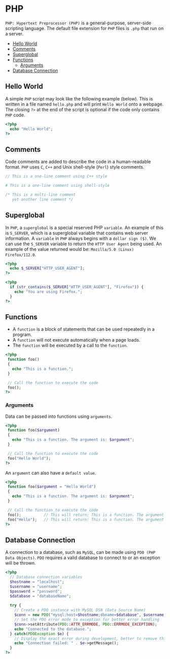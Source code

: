 # PHP
`PHP: Hypertext Preprocessor (PHP)` is a general-purpose, server-side scripting language. The default file extension for `PHP` files is `.php` that run on a server.

+ [Hello World](#hello-world)
+ [Comments](#comments)
+ [Superglobal](#superglobal)
+ [Functions](#functions)
  + [Arguments](#arguments)
+ [Database Connection](#database-connection)

## Hello World
A simple `PHP` script may look like the following example (below). This is written in a file named `hello.php` and will print `Hello World` onto a webpage. The closing `?>` at the end of the script is optional if the code only contains `PHP` code.

```php
<?php
  echo "Hello World";
?>
```

## Comments
Code comments are added to describe the code in a human-readable format. `PHP` uses `C`, `C++` and Unix shell-style (`Perl`) style comments.

```php
// This is a one-line comment using C++ style

# This is a one-line comment using shell-style

/* This is a multi-line comment
   yet another line comment */
```

## Superglobal
In `PHP`, a `superglobal` is a special reserved PHP `variable`. An example of this is `S_SERVER`, which is a superglobal variable that contains web server information. A `variable` in `PHP` always begins with a `dollar sign ($)`. We can use the `S_SERVER` variable to return the `HTTP User Agent` being used. An example of the value returned would be: `Mozilla/5.0 (Linux) Firefox/112.0`.

```php
<?php
  echo $_SERVER["HTTP_USER_AGENT"];
?>
```

```php
<?php
  if (str_contains($_SERVER["HTTP_USER_AGENT"], "Firefox")) {
    echo "You are using Firefox.";
  }
?>
```

## Functions
+ A `function` is a block of statements that can be used repeatedly in a program.
+ A `function` will not execute automatically when a page loads.
+ The `function` will be executed by a call to the `function`.

 ```php
<?php
  function foo()
  {
    echo "This is a function.";
  }

  // Call the function to execute the code
  foo();
?>
```

### Arguments

Data can be passed into functions using `arguments`. 

 ```php
<?php
  function foo($argument)
  {
    echo "This is a function. The argument is: $argument";
  }

  // Call the function to execute the code
  foo("Hello World");
?>
```

An `argument` can also have a `default value`.

 ```php
<?php
  function foo($argument = "Hello World")
  {
    echo "This is a function. The argument is: $argument";
  }

  // Call the function to execute the code
  foo();          // This will return: This is a function. The argument is: Hello World
  foo("Hello");   // This will return: This is a function. The argument is: Hello
?>
```

## Database Connection
A connection to a database, such as `MySQL`, can be made using `PDO (PHP Data Objects)`. `PDO` requires a valid database to connect to or an exception will be thrown. 

```php
<?php
  // Database connection variables
  $hostname = "localhost";
  $username = "username";
  $password = "password";
  $database = "databaseName";
  
  try {
    // Create a PDO instance with MySQL DSN (Data Source Name)
    $conn = new PDO("mysql:host=$hostname;dbname=$database", $username, $password);
    // Set the PDO error mode to exception for better error handling
    $conn->setAttribute(PDO::ATTR_ERRMODE, PDO::ERRMODE_EXCEPTION);
    echo "Connected to the database.";
  } catch(PDOException $e) {
    // Display the exact error during development, better to remove this and log this in production
    echo "Connection failed: " . $e->getMessage();
  }
?>
```
